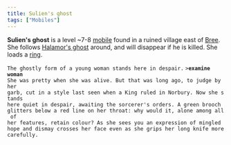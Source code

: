 ```yaml
---
title: Sulien's ghost
tags: ["Mobiles"]
---
```

**Sulien's ghost** is a level ~7-8 [mobile](mobile "wikilink") found in
a ruined village east of [Bree](Bree "wikilink"). She follows [Halamor's
ghost](Halamor's_ghost "wikilink") around, and will disappear if he is
killed. She loads a [ring](ring "wikilink").

`The ghostly form of a young woman stands here in despair.`
`>`**`examine woman`**
`She was pretty when she was alive. But that was long ago, to judge by her`
`garb, cut in a style last seen when a King ruled in Norbury. Now she stands`
`here quiet in despair, awaiting the sorcerer's orders. A green brooch`
`glitters below a red line on her throat: why would it, alone among all of`
`her features, retain colour? As she sees you an expression of mingled`
`hope and dismay crosses her face even as she grips her long knife more`
`carefully.`
